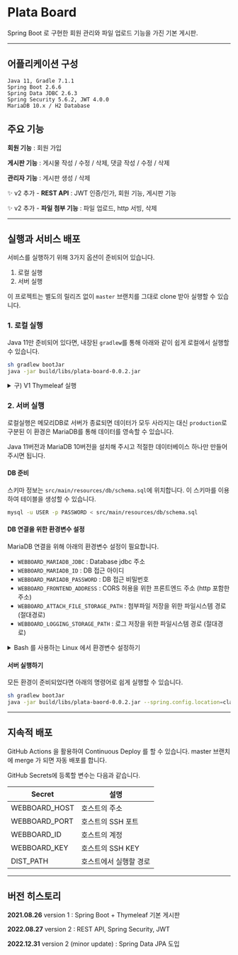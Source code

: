 # Plata Board

Spring Boot 로 구현한 회원 관리와 파일 업로드 기능을 가진 기본 게시판.

* * *

## 어플리케이션 구성

```
Java 11, Gradle 7.1.1
Spring Boot 2.6.6
Spring Data JDBC 2.6.3
Spring Security 5.6.2, JWT 4.0.0
MariaDB 10.x / H2 Database
```

## 주요 기능

**회원 기능** : 회원 가입

**게시판 기능** : 게시물 작성 / 수정 / 삭제, 댓글 작성 / 수정 / 삭제

**관리자 기능** : 게시판 생성 / 삭제

✨ v2 추가 - **REST API** : JWT 인증/인가, 회원 기능, 게시판 기능

✨ v2 추가 - **파일 첨부 기능** : 파일 업로드, http 서빙, 삭제

* * *

## 실행과 서비스 배포

서비스를 실행하기 위해 3가지 옵션이 준비되어 있습니다.

1. 로컬 실행
2. 서버 실행

이 프로젝트는 별도의 릴리즈 없이 `master` 브랜치를 그대로 clone 받아 실행할 수 있습니다.

### 1. 로컬 실행

Java 11만 준비되어 있다면, 내장된 `gradlew`를 통해 아래와 같이 쉽게 로컬에서 실행할 수 있습니다.

```bash
sh gradlew bootJar
java -jar build/libs/plata-board-0.0.2.jar
```

<details>
<summary> 구) V1 Thymeleaf 실행</summary>

이후 다른 작업 없이 `http://localhost:8080`로 바로 접속 가능합니다. 기록한 데이터는 서버가 종료되면 모두 사라집니다. (H2 메모리 데이터베이스)

</details>

### 2. 서버 실행

로컬실행은 메모리DB로 서버가 종료되면 데이터가 모두 사라지는 대신 `production`로 구분된 이 환경은 MariaDB를 통해 데이터를 영속할 수 있습니다.

<!-- 준비된 서버나 인스턴스가 없다면 [이 문서](https://platanus.me/post/1586) 를 통해서 참고할 수 있습니다. (CentOS 기준) -->
Java 11버전과 MariaDB 10버전을 설치해 주시고 적절한 데이터베이스 하나만 만들어주시면 됩니다.

#### DB 준비

스키마 정보는 `src/main/resources/db/schema.sql`에 위치합니다. 이 스키마를 이용하여 테이블을 생성할 수 있습니다.

```bash
mysql -u USER -p PASSWORD < src/main/resources/db/schema.sql
```

#### DB 연결을 위한 환경변수 설정

MariaDB 연결을 위해 아래의 환경변수 설정이 필요합니다.

- `WEBBOARD_MARIADB_JDBC` : Database jdbc 주소
- `WEBBOARD_MARIADB_ID` : DB 접근 아이디
- `WEBBOARD_MARIADB_PASSWORD` : DB 접근 비밀번호
- `WEBBOARD_FRONTEND_ADDRESS` : CORS 허용을 위한 프론트엔드 주소 (http 포함한 주소)
- `WEBBOARD_ATTACH_FILE_STORAGE_PATH` : 첨부파일 저장을 위한 파일시스템 경로 (절대경로)
- `WEBBOARD_LOGGING_STORAGE_PATH` : 로그 저장을 위한 파일시스템 경로 (절대경로)

<details>
<summary>Bash 를 사용하는 Linux 에서 환경변수 설정하기 </summary>

```bash
cat << "EOF" >> ~/.bash_profile
export WEBBOARD_MARIADB_JDBC=jdbc:mariadb://localhost:3306/webboard
export WEBBOARD_MARIADB_ID=webboard
export WEBBOARD_MARIADB_PASSWORD=webboardPassword
export WEBBOARD_FRONTEND_ADDRESS=http://localhost:3000
export WEBBOARD_ATTACH_FILE_STORAGE_PATH=$PWD/attach
export WEBBOARD_LOGGING_STORAGE_PATH=$PWD/log
EOF
source ~/.bash_profile
```

</details>

#### 서버 실행하기

모든 환경이 준비되었다면 아래의 명령어로 쉽게 실행할 수 있습니다.

```bash
sh gradlew bootJar
java -jar build/libs/plata-baord-0.0.2.jar --spring.config.location=classpath:/application.properties --spring.profiles.active=release
```

* * *

## 지속적 배포

GitHub Actions 을 활용하여 Continuous Deploy 를 할 수 있습니다. master 브랜치에 merge 가 되면 자동 배포를 합니다.

GitHub Secrets에 등록할 변수는 다음과 같습니다.

|Secret| 설명                  |
| --- |---------------------|
|WEBBOARD_HOST| 호스트의 주소             |
|WEBBOARD_PORT| 호스트의 SSH 포트         |
|WEBBOARD_ID| 호스트의 계정             |
|WEBBOARD_KEY| 호스트의 SSH KEY        |
|DIST_PATH| 호스트에서 실행할 경로        |

* * *

## 버전 히스토리

**2021.08.26** version 1 : Spring Boot + Thymeleaf 기본 게시판

**2022.08.27** version 2 : REST API, Spring Security, JWT

**2022.12.31** version 2 (minor update) : Spring Data JPA 도입

